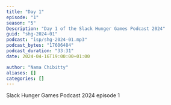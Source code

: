 ```yaml
---
title: "Day 1"
episode: "1"
season: "5"
Description: "Day 1 of the Slack Hunger Games Podcast 2024"
guid: "shg-2024-01"
podcast: "isp/shg-2024-01.mp3"
podcast_bytes: "17606484"
podcast_duration: "33:31"
date: 2024-04-16T19:00:00+01:00

author: "Nama Chibitty"
aliases: []
categories: []
---
```


Slack Hunger Games Podcast 2024 episode 1
